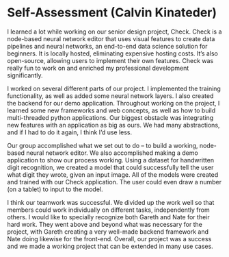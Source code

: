 # Self-Assessment (Calvin Kinateder)
I learned a lot while working on our senior design project, Check. Check is a node-based neural network editor that uses visual features to create data pipelines and neural networks, an end-to-end data science solution for beginners. It is locally hosted, eliminating expensive hosting costs. It’s also open-source, allowing users to implement their own features. Check was really fun to work on and enriched my professional development significantly.

I worked on several different parts of our project. I implemented the training functionality, as well as added some neural network layers. I also created the backend for our demo application. Throughout working on the project, I learned some new frameworks and web concepts, as well as how to build multi-threaded python applications. Our biggest obstacle was integrating new features with an application as big as ours. We had many abstractions, and if I had to do it again, I think I’d use less. 

Our group accomplished what we set out to do – to build a working, node-based neural network editor. We also accomplished making a demo application to show our process working. Using a dataset for handwritten digit recognition, we created a model that could successfully tell the user what digit they wrote, given an input image. All of the models were created and trained with our Check application. The user could even draw a number (on a tablet) to input to the model.

I think our teamwork was successful. We divided up the work well so that members could work individually on different tasks, independently from others. I would like to specially recognize both Gareth and Nate for their hard work. They went above and beyond what was necessary for the project, with Gareth creating a very well-made backend framework and Nate doing likewise for the front-end. Overall, our project was a success and we made a working project that can be extended in many use cases.